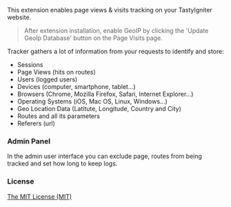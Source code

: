 This extension enables page views & visits tracking on your TastyIgniter website.

> After extension installation, enable GeoIP by clicking the 'Update GeoIp Database' button on the Page Visits page.

Tracker gathers a lot of information from your requests to identify and store:

- Sessions
- Page Views (hits on routes)
- Users (logged users)
- Devices (computer, smartphone, tablet...)
- Browsers (Chrome, Mozilla Firefox, Safari, Internet Explorer...)
- Operating Systems (iOS, Mac OS, Linux, Windows...)
- Geo Location Data (Latitute, Longitude, Country and City)
- Routes and all its parameters
- Referers (url)

### Admin Panel

In the admin user interface you can exclude page, routes from being tracked and set how long to keep logs. 

### License
[The MIT License (MIT)](https://tastyigniter.com/licence/)